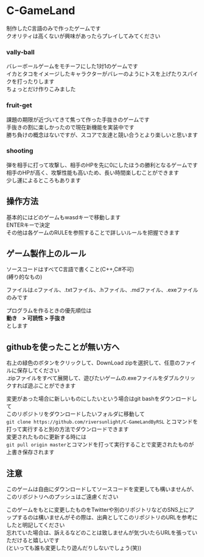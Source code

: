 # C-GameLand
制作したC言語のみで作ったゲームです  
クオリティは高くないが興味があったらプレイしてみてください

### vally-ball
バレーボールゲームをモチーフにした1対1のゲームです  
イカとタコをイメージしたキャラクターがバレーのようにトスを上げたりスパイクを打ったりします  
ちょっとだけ作りこみました

###  fruit-get
課題の期限が近づいてきて焦って作った手抜きのゲームです  
手抜きの割に楽しかったので現在新機能を実装中です  
勝ち負けの概念はないですが、スコアで友達と競い合うとより楽しいと思います

### shooting
弾を相手に打って攻撃し、相手のHPを先に0にしたほうの勝利となるゲームです  
相手のHPが高く、攻撃性能も高いため、長い時間楽しむことができます  
少し運によるところもあります

## 操作方法
基本的にはどのゲームもwasdキーで移動します  
ENTERキーで決定  
その他は各ゲームのRULEを参照することで詳しいルールを把握できます


## ゲーム製作上のルール
ソースコードはすべてC言語で書くこと(C++,C#不可)  
(縛り的なもの)

ファイルは.cファイル、.txtファイル、.hファイル、.mdファイル、.exeファイルのみです

プログラムを作るときの優先順位は  
**動き　> 可読性 > 手抜き**  
とします

## githubを使ったことが無い方へ
右上の緑色のボタンをクリックして、DownLoad zipを選択して、任意のファイルに保存してください  
.zipファイルをすべて展開して、遊びたいゲームの.exeファイルをダブルクリックすれば遊ぶことができます

変更があった場合に新しいものにしたいという場合はgit bashをダウンロードして  
このリポジトリをダウンロードしたいフォルダに移動して  
`git clone https://github.com/riversunlight/C-GameLandByRSL`
とコマンドを打って実行すると別の方法でダウンロードできます  
変更されたものに更新する時には  
`git pull origin master`とコマンドを打って実行することで変更されたものが上書き保存されます

## 注意
このゲームは自由にダウンロードしてソースコードを変更しても構いませんが、このリポジトリへのプッシュはご遠慮ください  

このゲームをもとに変更したものをTwitterや別のリポジトリなどのSNS上にアップするのは構いませんがその際は、出典としてこのリポジトリのURLを参考にしたと明記してください  
忘れていた場合は、訴えるなどのことは致しませんが気づいたらURLを張っていただけると嬉しいです  
(といっても誰も変更したり遊んだりしないでしょう(笑))
